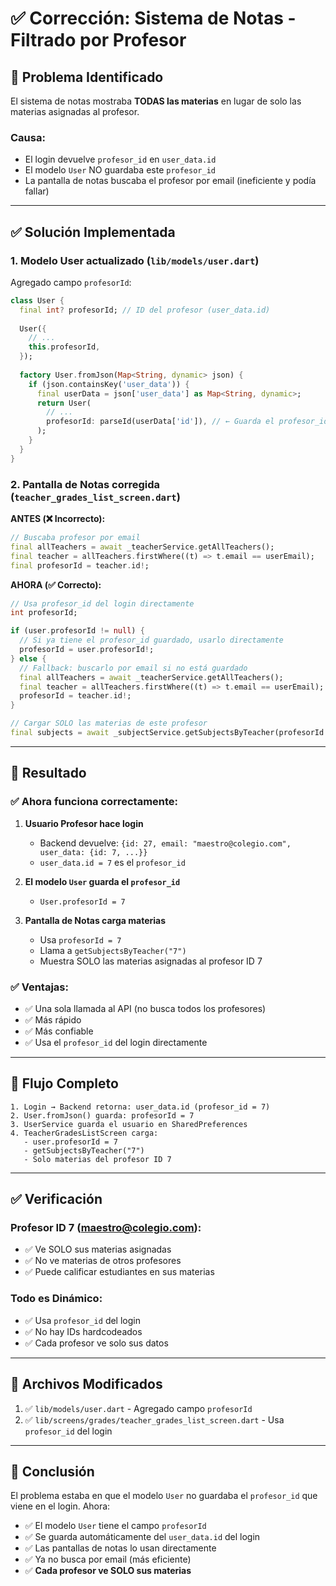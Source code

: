 # ✅ Corrección: Sistema de Notas - Filtrado por Profesor

## 🔴 **Problema Identificado**

El sistema de notas mostraba **TODAS las materias** en lugar de solo las materias asignadas al profesor.

### Causa:
- El login devuelve `profesor_id` en `user_data.id`
- El modelo `User` NO guardaba este `profesor_id`
- La pantalla de notas buscaba el profesor por email (ineficiente y podía fallar)

---

## ✅ **Solución Implementada**

### 1. **Modelo User actualizado** (`lib/models/user.dart`)

Agregado campo `profesorId`:

```dart
class User {
  final int? profesorId; // ID del profesor (user_data.id)
  
  User({
    // ...
    this.profesorId,
  });
  
  factory User.fromJson(Map<String, dynamic> json) {
    if (json.containsKey('user_data')) {
      final userData = json['user_data'] as Map<String, dynamic>;
      return User(
        // ...
        profesorId: parseId(userData['id']), // ← Guarda el profesor_id del login
      );
    }
  }
}
```

### 2. **Pantalla de Notas corregida** (`teacher_grades_list_screen.dart`)

**ANTES (❌ Incorrecto):**
```dart
// Buscaba profesor por email
final allTeachers = await _teacherService.getAllTeachers();
final teacher = allTeachers.firstWhere((t) => t.email == userEmail);
final profesorId = teacher.id!;
```

**AHORA (✅ Correcto):**
```dart
// Usa profesor_id del login directamente
int profesorId;

if (user.profesorId != null) {
  // Si ya tiene el profesor_id guardado, usarlo directamente
  profesorId = user.profesorId!;
} else {
  // Fallback: buscarlo por email si no está guardado
  final allTeachers = await _teacherService.getAllTeachers();
  final teacher = allTeachers.firstWhere((t) => t.email == userEmail);
  profesorId = teacher.id!;
}

// Cargar SOLO las materias de este profesor
final subjects = await _subjectService.getSubjectsByTeacher(profesorId.toString());
```

---

## 🎯 **Resultado**

### ✅ **Ahora funciona correctamente:**

1. **Usuario Profesor hace login**
   - Backend devuelve: `{id: 27, email: "maestro@colegio.com", user_data: {id: 7, ...}}`
   - `user_data.id = 7` es el `profesor_id`

2. **El modelo `User` guarda el `profesor_id`**
   - `User.profesorId = 7`

3. **Pantalla de Notas carga materias**
   - Usa `profesorId = 7`
   - Llama a `getSubjectsByTeacher("7")`
   - Muestra SOLO las materias asignadas al profesor ID 7

### ✅ **Ventajas:**
- ✅ Una sola llamada al API (no busca todos los profesores)
- ✅ Más rápido
- ✅ Más confiable
- ✅ Usa el `profesor_id` del login directamente

---

## 🔄 **Flujo Completo**

```
1. Login → Backend retorna: user_data.id (profesor_id = 7)
2. User.fromJson() guarda: profesorId = 7
3. UserService guarda el usuario en SharedPreferences
4. TeacherGradesListScreen carga:
   - user.profesorId = 7
   - getSubjectsByTeacher("7")
   - Solo materias del profesor ID 7
```

---

## ✅ **Verificación**

### Profesor ID 7 (maestro@colegio.com):
- ✅ Ve SOLO sus materias asignadas
- ✅ No ve materias de otros profesores
- ✅ Puede calificar estudiantes en sus materias

### Todo es Dinámico:
- ✅ Usa `profesor_id` del login
- ✅ No hay IDs hardcodeados
- ✅ Cada profesor ve solo sus datos

---

## 📝 **Archivos Modificados**

1. ✅ `lib/models/user.dart` - Agregado campo `profesorId`
2. ✅ `lib/screens/grades/teacher_grades_list_screen.dart` - Usa `profesor_id` del login

---

## 🎯 **Conclusión**

El problema estaba en que el modelo `User` no guardaba el `profesor_id` que viene en el login. Ahora:

- ✅ El modelo `User` tiene el campo `profesorId`
- ✅ Se guarda automáticamente del `user_data.id` del login
- ✅ Las pantallas de notas lo usan directamente
- ✅ Ya no busca por email (más eficiente)
- ✅ **Cada profesor ve SOLO sus materias**

